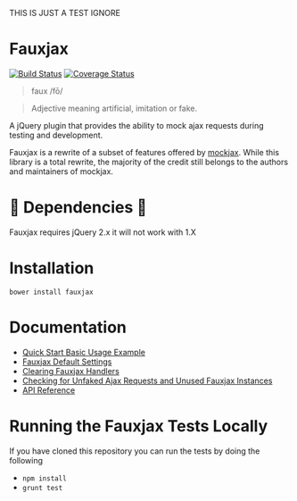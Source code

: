 THIS IS JUST A TEST IGNORE
# Fauxjax

[![Build Status](https://secure.travis-ci.org/JarrodCTaylor/fauxjax.png)](http://travis-ci.org/JarrodCTaylor/fauxjax) [![Coverage Status](https://coveralls.io/repos/JarrodCTaylor/fauxjax/badge.png)](https://coveralls.io/r/JarrodCTaylor/fauxjax)

> faux /fō/

> Adjective meaning artificial, imitation or fake.

A jQuery plugin that provides the ability to mock ajax requests during testing and development.

Fauxjax is a rewrite of a subset of features offered by [mockjax](https://github.com/jakerella/jquery-mockjax).
While this library is a total rewrite, the majority of the credit still belongs to the authors and maintainers of mockjax.

# :rotating_light: Dependencies :rotating_light:

Fauxjax requires jQuery 2.x it will not work with 1.X

# Installation

``` shell
bower install fauxjax
```

# Documentation

- [Quick Start Basic Usage Example](https://github.com/JarrodCTaylor/fauxjax/wiki/Complete-basic-usage-example)
- [Fauxjax Default Settings](https://github.com/JarrodCTaylor/fauxjax/wiki/Faux-Default-Settings)
- [Clearing Fauxjax Handlers](https://github.com/JarrodCTaylor/fauxjax/wiki/Clearing-Fauxjax-Handlers)
- [Checking for Unfaked Ajax Requests and Unused Fauxjax Instances](https://github.com/JarrodCTaylor/fauxjax/wiki/Checking-for-Unfaked-Ajax-Requests-and-Unused-Fauxjax-Instances)
- [API Reference](https://github.com/JarrodCTaylor/fauxjax/wiki/API-Reference)

# Running the Fauxjax Tests Locally

If you have cloned this repository you can run the tests by doing the following
- `npm install`
- `grunt test`
